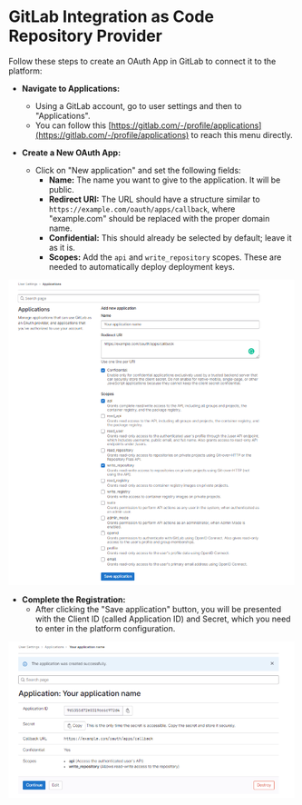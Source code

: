 # GitLab Integration as Code Repository Provider

Follow these steps to create an OAuth App in GitLab to connect it to the platform:

- **Navigate to Applications:**
  - Using a GitLab account, go to user settings and then to "Applications".
  - You can follow this [https://gitlab.com/-/profile/applications](https://gitlab.com/-/profile/applications) to reach this menu directly.

- **Create a New OAuth App:**
  - Click on "New application" and set the following fields:
    - **Name:** The name you want to give to the application. It will be public.
    - **Redirect URI:** The URL should have a structure similar to `https://example.com/oauth/apps/callback`, where "example.com" should be replaced with the proper domain name.
    - **Confidential:** This should already be selected by default; leave it as it is.
    - **Scopes:** Add the `api` and `write_repository` scopes. These are needed to automatically deploy deployment keys.


![Gitlab Register Apps](../assets/images/gitlab_1.png)

- **Complete the Registration:**
  - After clicking the "Save application" button, you will be presented with the Client ID (called Application ID) and Secret, which you need to enter in the platform configuration.

![Gitlab Register Apps](../assets/images/gitlab_2.png)